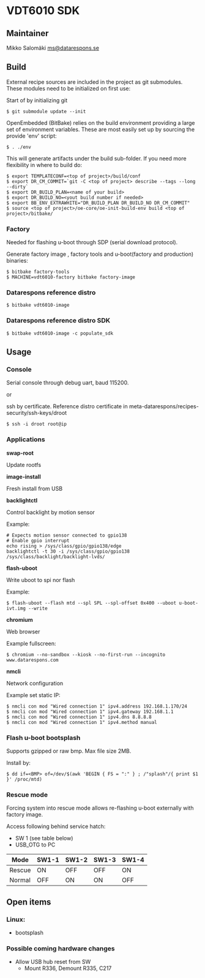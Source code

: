 VDT6010 SDK
===========

## Maintainer
Mikko Salomäki <ms@datarespons.se>

Build
-----
External recipe sources are included in the project as git submodules.
These modules need to be initialized on first use:

Start of by initializing git

`$ git submodule update --init`

OpenEmbedded (BitBake) relies on the build environment providing a large
set of environment variables.  These are most easily set up by sourcing
the provide 'env' script:

`$ . ./env`

This will generate artifacts under the build sub-folder.
If you need more flexibility in where to build do:

```
$ export TEMPLATECONF=<top of project>/build/conf
$ export DR_CM_COMMIT=`git -C <top of project> describe --tags --long --dirty`
$ export DR_BUILD_PLAN=<name of your build>
$ export DR_BUILD_NO=<yout build number if needed>
$ export BB_ENV_EXTRAWHITE="DR_BUILD_PLAN DR_BUILD_NO DR_CM_COMMIT"
$ source <top of project>/oe-core/oe-init-build-env build <top of project>/bitbake/
```

### Factory
Needed for flashing u-boot through SDP (serial download protocol).

Generate factory image , factory tools and u-boot(factory and production) binaries:

```
$ bitbake factory-tools
$ MACHINE=vdt6010-factory bitbake factory-image
```

### Datarespons reference distro
`$ bitbake vdt6010-image`

### Datarespons reference distro SDK
`$ bitbake vdt6010-image -c populate_sdk`

## Usage

### Console

Serial console through debug uart, baud 115200.

or

ssh by certificate. Reference distro certificate in meta-datarespons/recipes-security/ssh-keys/droot

`$ ssh -i droot root@ip`

### Applications
**swap-root**

Update rootfs
 
**image-install**

Fresh install from USB

**backlightctl**

Control backlight by motion sensor

Example:

```
# Expects motion sensor connected to gpio138
# Enable gpio interrupt
echo rising > /sys/class/gpio/gpio138/edge
backlightctl -t 30 -i /sys/class/gpio/gpio138 /sys/class/backlight/backlight-lvds/
```

**flash-uboot**

Write uboot to spi nor flash

Example:

`$ flash-uboot --flash mtd --spl SPL --spl-offset 0x400 --uboot u-boot-ivt.img --write`

**chromium**

Web browser

Example fullscreen:

`$ chromium --no-sandbox --kiosk --no-first-run --incognito www.datarespons.com`

**nmcli**

Network configuration

Example set static IP:

```
$ nmcli con mod "Wired connection 1" ipv4.address 192.168.1.170/24
$ nmcli con mod "Wired connection 1" ipv4.gateway 192.168.1.1
$ nmcli con mod "Wired connection 1" ipv4.dns 8.8.8.8
$ nmcli con mod "Wired connection 1" ipv4.method manual
```

### Flash u-boot bootsplash
Supports gzipped or raw bmp. Max file size 2MB.

Install by:

`$ dd if=<BMP> of=/dev/$(awk 'BEGIN { FS = ":" } ; /"splash"/{ print $1 }' /proc/mtd)`

### Rescue mode
Forcing system into rescue mode allows re-flashing u-boot externally with factory image.

Access following behind service hatch:
* SW 1 (see table below)
* USB_OTG to PC

|Mode  |SW1-1|SW1-2|SW1-3|SW1-4|
|------|-----|-----|-----|-----|
|Rescue|ON   |OFF  |OFF  |ON   |
|Normal|OFF  |ON   |ON   |OFF  |

Open items
----------
### Linux:
* bootsplash

### Possible coming hardware changes
* Allow USB hub reset from SW
	* Mount R336, Demount R335, C217
